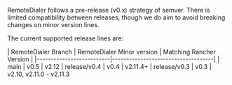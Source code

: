 RemoteDialer follows a pre-release (v0.x) strategy of semver. There is limited compatibility between releases, though we do aim to avoid breaking changes on minor version lines. 

The current supported release lines are:

| RemoteDialer Branch | RemoteDialer Minor version | Matching Rancher Version |
|--------------------------|------------------------------------|
| main | v0.5 | v2.12
| release/v0.4 | v0.4 | v2.11.4+
| release/v0.3 | v0.3 | v2.10, v2.11.0 - v2.11.3
